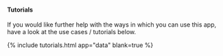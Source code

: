 #### Tutorials

If you would like further help with the ways in which you can use this app, have a look at the use cases / tutorials below.

{% include tutorials.html app="data" blank=true %}
